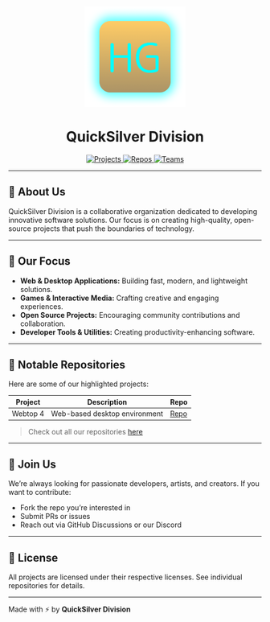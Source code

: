 <p align="center">
  <img src="logo.png" alt="QuickSilver Division Logo" width="200"/>
</p>

<h1 align="center">QuickSilver Division</h1>

<p align="center">
  <a href="https://github.com/Quicksilver-Division/projects">
    <img src="https://img.shields.io/badge/Projects-Active-blue" alt="Projects"/>
  </a>
  <a href="https://github.com/Quicksilver-Division">
    <img src="https://img.shields.io/badge/Repos-Public-green" alt="Repos"/>
  </a>
  <a href="https://github.com/Quicksilver-Division/teams">
    <img src="https://img.shields.io/badge/Teams-Joined-yellow" alt="Teams"/>
  </a>
</p>

---

## 🌟 About Us
QuickSilver Division is a collaborative organization dedicated to developing innovative software solutions. Our focus is on creating high-quality, open-source projects that push the boundaries of technology.

---

## 🚀 Our Focus
- **Web & Desktop Applications:** Building fast, modern, and lightweight solutions.
- **Games & Interactive Media:** Crafting creative and engaging experiences.
- **Open Source Projects:** Encouraging community contributions and collaboration.
- **Developer Tools & Utilities:** Creating productivity-enhancing software.

---

## 📂 Notable Repositories
Here are some of our highlighted projects:

| Project | Description | Repo |
|---------|-------------|------|
| Webtop 4 | Web-based desktop environment | [Repo](https://github.com/Quicksilver-Division/Webtop-4) |

> Check out all our repositories [here](https://github.com/Quicksilver-Division?tab=repositories)

---

## 🤝 Join Us
We’re always looking for passionate developers, artists, and creators. If you want to contribute:

- Fork the repo you’re interested in
- Submit PRs or issues
- Reach out via GitHub Discussions or our Discord

---

## 📄 License
All projects are licensed under their respective licenses. See individual repositories for details.

---

Made with ⚡ by **QuickSilver Division**
